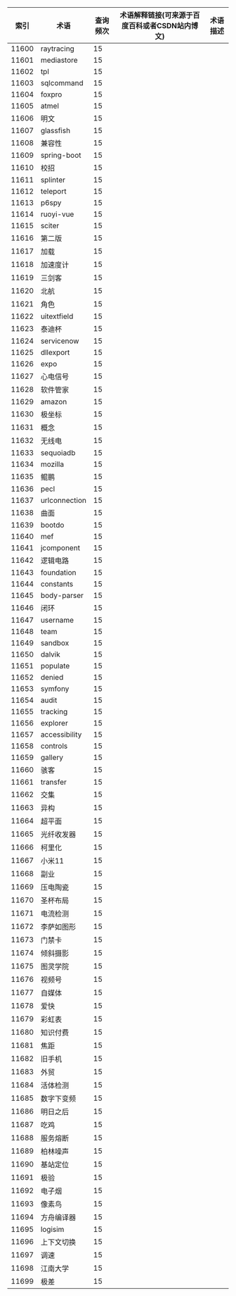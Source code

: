 | 索引    | 术语            | 查询频次 | 术语解释链接(可来源于百度百科或者CSDN站内博文) | 术语描述 |
| ----- | ------------- | ---- | -------------------------- | ---- |
| 11600 | raytracing    | 15   |                            |      |
| 11601 | mediastore    | 15   |                            |      |
| 11602 | tpl           | 15   |                            |      |
| 11603 | sqlcommand    | 15   |                            |      |
| 11604 | foxpro        | 15   |                            |      |
| 11605 | atmel         | 15   |                            |      |
| 11606 | 明文            | 15   |                            |      |
| 11607 | glassfish     | 15   |                            |      |
| 11608 | 兼容性           | 15   |                            |      |
| 11609 | spring-boot   | 15   |                            |      |
| 11610 | 校招            | 15   |                            |      |
| 11611 | splinter      | 15   |                            |      |
| 11612 | teleport      | 15   |                            |      |
| 11613 | p6spy         | 15   |                            |      |
| 11614 | ruoyi-vue     | 15   |                            |      |
| 11615 | sciter        | 15   |                            |      |
| 11616 | 第二版           | 15   |                            |      |
| 11617 | 加载            | 15   |                            |      |
| 11618 | 加速度计          | 15   |                            |      |
| 11619 | 三剑客           | 15   |                            |      |
| 11620 | 北航            | 15   |                            |      |
| 11621 | 角色            | 15   |                            |      |
| 11622 | uitextfield   | 15   |                            |      |
| 11623 | 泰迪杯           | 15   |                            |      |
| 11624 | servicenow    | 15   |                            |      |
| 11625 | dllexport     | 15   |                            |      |
| 11626 | expo          | 15   |                            |      |
| 11627 | 心电信号          | 15   |                            |      |
| 11628 | 软件管家          | 15   |                            |      |
| 11629 | amazon        | 15   |                            |      |
| 11630 | 极坐标           | 15   |                            |      |
| 11631 | 概念            | 15   |                            |      |
| 11632 | 无线电           | 15   |                            |      |
| 11633 | sequoiadb     | 15   |                            |      |
| 11634 | mozilla       | 15   |                            |      |
| 11635 | 鲲鹏            | 15   |                            |      |
| 11636 | pecl          | 15   |                            |      |
| 11637 | urlconnection | 15   |                            |      |
| 11638 | 曲面            | 15   |                            |      |
| 11639 | bootdo        | 15   |                            |      |
| 11640 | mef           | 15   |                            |      |
| 11641 | jcomponent    | 15   |                            |      |
| 11642 | 逻辑电路          | 15   |                            |      |
| 11643 | foundation    | 15   |                            |      |
| 11644 | constants     | 15   |                            |      |
| 11645 | body-parser   | 15   |                            |      |
| 11646 | 闭环            | 15   |                            |      |
| 11647 | username      | 15   |                            |      |
| 11648 | team          | 15   |                            |      |
| 11649 | sandbox       | 15   |                            |      |
| 11650 | dalvik        | 15   |                            |      |
| 11651 | populate      | 15   |                            |      |
| 11652 | denied        | 15   |                            |      |
| 11653 | symfony       | 15   |                            |      |
| 11654 | audit         | 15   |                            |      |
| 11655 | tracking      | 15   |                            |      |
| 11656 | explorer      | 15   |                            |      |
| 11657 | accessibility | 15   |                            |      |
| 11658 | controls      | 15   |                            |      |
| 11659 | gallery       | 15   |                            |      |
| 11660 | 骇客            | 15   |                            |      |
| 11661 | transfer      | 15   |                            |      |
| 11662 | 交集            | 15   |                            |      |
| 11663 | 异构            | 15   |                            |      |
| 11664 | 超平面           | 15   |                            |      |
| 11665 | 光纤收发器         | 15   |                            |      |
| 11666 | 柯里化           | 15   |                            |      |
| 11667 | 小米11          | 15   |                            |      |
| 11668 | 副业            | 15   |                            |      |
| 11669 | 压电陶瓷          | 15   |                            |      |
| 11670 | 圣杯布局          | 15   |                            |      |
| 11671 | 电流检测          | 15   |                            |      |
| 11672 | 李萨如图形         | 15   |                            |      |
| 11673 | 门禁卡           | 15   |                            |      |
| 11674 | 倾斜摄影          | 15   |                            |      |
| 11675 | 图灵学院          | 15   |                            |      |
| 11676 | 视频号           | 15   |                            |      |
| 11677 | 自媒体           | 15   |                            |      |
| 11678 | 爱快            | 15   |                            |      |
| 11679 | 彩虹表           | 15   |                            |      |
| 11680 | 知识付费          | 15   |                            |      |
| 11681 | 焦距            | 15   |                            |      |
| 11682 | 旧手机           | 15   |                            |      |
| 11683 | 外贸            | 15   |                            |      |
| 11684 | 活体检测          | 15   |                            |      |
| 11685 | 数字下变频         | 15   |                            |      |
| 11686 | 明日之后          | 15   |                            |      |
| 11687 | 吃鸡            | 15   |                            |      |
| 11688 | 服务熔断          | 15   |                            |      |
| 11689 | 柏林噪声          | 15   |                            |      |
| 11690 | 基站定位          | 15   |                            |      |
| 11691 | 极验            | 15   |                            |      |
| 11692 | 电子烟           | 15   |                            |      |
| 11693 | 像素鸟           | 15   |                            |      |
| 11694 | 方舟编译器         | 15   |                            |      |
| 11695 | logisim       | 15   |                            |      |
| 11696 | 上下文切换         | 15   |                            |      |
| 11697 | 调速            | 15   |                            |      |
| 11698 | 江南大学          | 15   |                            |      |
| 11699 | 极差            | 15   |                            |      |
